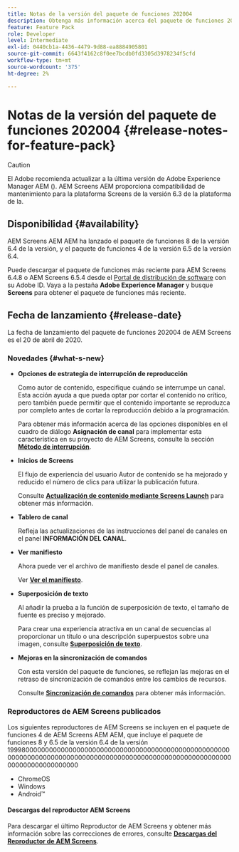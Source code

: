 ```yaml
---
title: Notas de la versión del paquete de funciones 202004
description: Obtenga más información acerca del paquete de funciones 202004 de AEM Screens lanzado el 20 de abril de 2020.
feature: Feature Pack
role: Developer
level: Intermediate
exl-id: 0440cb1a-4436-4479-9d88-ea8884905801
source-git-commit: 6643f4162c8f0ee7bcdb0fd3305d3978234f5cfd
workflow-type: tm+mt
source-wordcount: '375'
ht-degree: 2%

---
```


# Notas de la versión del paquete de funciones 202004 {#release-notes-for-feature-pack}

>[!CAUTION]
>
>El Adobe recomienda actualizar a la última versión de Adobe Experience Manager AEM (). AEM Screens AEM proporciona compatibilidad de mantenimiento para la plataforma Screens de la versión 6.3 de la plataforma de la.

## Disponibilidad {#availability}

AEM Screens AEM AEM ha lanzado el paquete de funciones 8 de la versión 6.4 de la versión, y el paquete de funciones 4 de la versión 6.5 de la versión 6.4.

Puede descargar el paquete de funciones más reciente para AEM Screens 6.4.8 o AEM Screens 6.5.4 desde el [Portal de distribución de software](https://experience.adobe.com/#/downloads/content/software-distribution/es/aem.html) con su Adobe ID. Vaya a la pestaña **Adobe Experience Manager** y busque **Screens** para obtener el paquete de funciones más reciente.

## Fecha de lanzamiento {#release-date}

La fecha de lanzamiento del paquete de funciones 202004 de AEM Screens es el 20 de abril de 2020.

### Novedades {#what-s-new}

* **Opciones de estrategia de interrupción de reproducción**

  Como autor de contenido, especifique cuándo se interrumpe un canal. Esta acción ayuda a que pueda optar por cortar el contenido no crítico, pero también puede permitir que el contenido importante se reproduzca por completo antes de cortar la reproducción debido a la programación.

  Para obtener más información acerca de las opciones disponibles en el cuadro de diálogo **Asignación de canal** para implementar esta característica en su proyecto de AEM Screens, consulte la sección **[Método de interrupción](/help/user-guide/channel-assignment.md#interruption-method-channel)**.

* **Inicios de Screens**

  El flujo de experiencia del usuario Autor de contenido se ha mejorado y reducido el número de clics para utilizar la publicación futura.

  Consulte **[Actualización de contenido mediante Screens Launch](launches.md)** para obtener más información.

* **Tablero de canal**

  Refleja las actualizaciones de las instrucciones del panel de canales en el panel **INFORMACIÓN DEL CANAL**.


* **Ver manifiesto**

  Ahora puede ver el archivo de manifiesto desde el panel de canales.

  Ver **[Ver el manifiesto](/help/user-guide/managing-channels.md#view-manifest)**.

* **Superposición de texto**

  Al añadir la prueba a la función de superposición de texto, el tamaño de fuente es preciso y mejorado.

  Para crear una experiencia atractiva en un canal de secuencias al proporcionar un título o una descripción superpuestos sobre una imagen, consulte **[Superposición de texto](text-overlay.md)**.

* **Mejoras en la sincronización de comandos**

  Con esta versión del paquete de funciones, se reflejan las mejoras en el retraso de sincronización de comandos entre los cambios de recursos.

  Consulte **[Sincronización de comandos](using-command-sync.md)** para obtener más información.

### Reproductores de AEM Screens publicados

Los siguientes reproductores de AEM Screens se incluyen en el paquete de funciones 4 de AEM Screens AEM AEM, que incluye el paquete de funciones 8 y 6.5 de la versión 6.4 de la versión 199980000000000000000000000000000000000000000000000000000000000000000000000000000000000000000000000000000000000000000000000000000000

* ChromeOS
* Windows
* Android™

#### Descargas del reproductor AEM Screens

Para descargar el último Reproductor de AEM Screens y obtener más información sobre las correcciones de errores, consulte **[Descargas del Reproductor de AEM Screens](https://download.macromedia.com/screens/)**.
